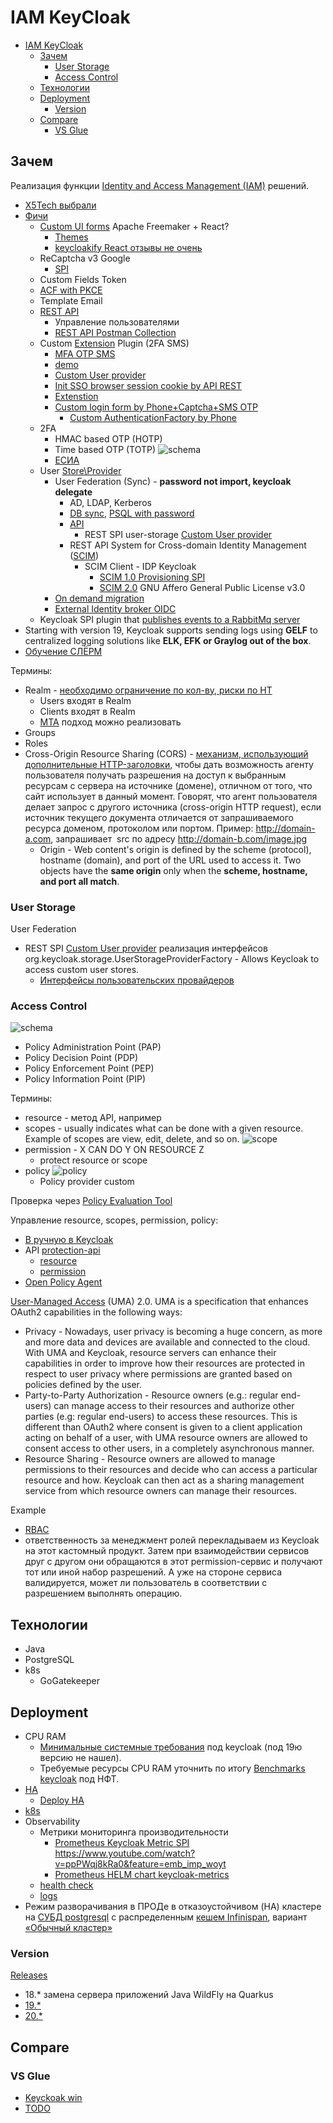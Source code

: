 # IAM KeyCloak

- [IAM KeyCloak](#iam-keycloak)
	- [Зачем](#зачем)
		- [User Storage](#user-storage)
		- [Access Control](#access-control)
	- [Технологии](#технологии)
	- [Deployment](#deployment)
		- [Version](#version)
	- [Compare](#compare)
		- [VS Glue](#vs-glue)

## Зачем

Реализация функции [Identity and Access Management (IAM)](../../arch/system.class/iam.md) решений.

- [X5Tech выбрали](https://habr.com/ru/company/X5Tech/blog/654115/)
- [Фичи](https://habr.com/ru/company/X5Tech/blog/486778/)	
	- [Custom UI forms](https://www.keycloak.org/docs/latest/server_admin/#features) Apache Freemaker + React?
		- [Themes](https://www.opcito.com/blogs/customizing-login-and-signup-pages-in-keycloak)
		- [keycloakify React отзывы не очень](https://t.me/keycloak_ru/25264)
	- ReCaptcha v3 Google
		- [SPI](https://github.com/dasniko/keycloak-extensions-demo/tree/main/captcha)
	- Custom Fields Token
	- [ACF with PKCE](https://www.keycloak.org/docs/latest/server_admin/#con-oidc-auth-flows_server_administration_guide)
	- Template Email
	- [REST API](https://www.keycloak.org/docs-api/19.0.3/rest-api/index.html)
		- Управление пользователями
		- [REST API Postman Collection](https://documenter.getpostman.com/view/7294517/SzmfZHnd)
	- Custom [Extension](https://www.keycloak.org/extensions.html) Plugin (2FA SMS)
		- [MFA OTP SMS](https://github.com/dasniko/keycloak-2fa-sms-authenticator)		
		- [demo](https://github.com/dasniko/keycloak-extensions-demo)
		- [Custom User provider](https://www.baeldung.com/java-keycloak-custom-user-providers)
		- [Init SSO browser session cookie by API REST](https://github.com/contabo/keycloak-spi-browser-session-api)
		- [Extenstion](https://www.youtube.com/watch?v=Aj0GAg4EkUA&t=4493s&ab_channel=%D0%A1%D0%BB%D1%91%D1%80%D0%BC)
		- [Custom login form by Phone+Captcha+SMS OTP](https://github.com/FX-HAO/keycloak-phone-authenticator)
			- [Custom AuthenticationFactory by Phone](https://developers.redhat.com/blog/2020/10/23/use-mobile-numbers-for-user-authentication-in-keycloak#)			
	- 2FA
		- HMAC based OTP (HOTP)
		- Time based OTP (TOTP) ![schema](https://substackcdn.com/image/fetch/w_1456,c_limit,f_webp,q_auto:good,fl_progressive:steep/https%3A%2F%2Fsubstack-post-media.s3.amazonaws.com%2Fpublic%2Fimages%2Fb885be28-b049-48fc-ad76-7416314dd4c3_3096x3603.jpeg)
		- [ЕСИА](https://platform.digital.gov.ru/docs/security/platform-v-iam/esia-setup)
	- User [Store\Provider](https://www.keycloak.org/docs/latest/server_development/#_user-storage-spi)		
		- User Federation (Sync) - __password not import, keycloak delegate__
			- AD, LDAP, Kerberos  
			- [DB sync](https://www.tune-it.ru/web/adpashnin/blog/-/blogs/3723343), [PSQL with password](https://github.com/opensingular/singular-keycloak-database-federation)
			- [API](https://tech.smartling.com/migrate-to-keycloak-with-zero-downtime-8dcab9e7cb2c)
				- REST SPI user-storage [Custom User provider](https://www.baeldung.com/java-keycloak-custom-user-providers)
			- REST API System for Cross-domain Identity Management ([SCIM](../protocols.integration/scim.md))
				- SCIM Client - IDP Keycloak
					- [SCIM 1.0 Provisioning SPI](https://github.com/Captain-P-Goldfish/scim-for-keycloak)			
					- [SCIM 2.0](https://lab.libreho.st/libre.sh/scim/keycloak-scim) GNU Affero General Public License v3.0
		- [On demand migration](https://github.com/Smartling/keycloak-user-migration-provider)
		- [External Identity broker OIDC](https://medium.com/keycloak/keycloak-as-an-identity-broker-an-identity-provider-af1b150ea94)
	- Keycloak SPI plugin that [publishes events to a RabbitMq server](https://github.com/aznamier/keycloak-event-listener-rabbitmq)
- Starting with version 19, Keycloak supports sending logs using __GELF__ to centralized logging solutions like __ELK, EFK or Graylog out of the box__.
- [Обучение СЛЁРМ](https://slurm.io/keycloak)

Термины:

- Realm - [необходимо ограничение по кол-ву, риски по НТ](https://highload.today/blogs/keycloak-i-oauth-2/)
	- Users входят в Realm
	- Clients входят в Realm
	- [MTA](../../arch/mta.md) подход можно реализовать 
- Groups
- Roles
- Cross-Origin Resource Sharing (CORS) - [механизм, использующий дополнительные HTTP-заголовки](https://developer.mozilla.org/ru/docs/Web/HTTP/CORS), чтобы дать возможность агенту пользователя получать разрешения на доступ к выбранным ресурсам с сервера на источнике (домене), отличном от того, что сайт использует в данный момент. Говорят, что агент пользователя делает запрос с другого источника (cross-origin HTTP request), если источник текущего документа отличается от запрашиваемого ресурса доменом, протоколом или портом. Пример: http://domain-a.com, запрашивает <img> src по адресу http://domain-b.com/image.jpg
	- Origin - Web content's origin is defined by the scheme (protocol), hostname (domain), and port of the URL used to access it. Two objects have the __same origin__ only when the __scheme, hostname, and port all match__.

### User Storage

User Federation
- REST SPI [Custom User provider](https://www.baeldung.com/java-keycloak-custom-user-providers) реализация интерфейсов org.keycloak.storage.UserStorageProviderFactory - Allows Keycloak to access custom user stores.
	- [Интерфейсы пользовательских провайдеров](https://www.keycloak.org/docs/11.0/server_development/index.html#provider-capability-interfaces)

### Access Control

![schema](https://www.keycloak.org/docs/latest/authorization_services/images/authz-arch-overview.png)
- Policy Administration Point (PAP)
- Policy Decision Point (PDP)
- Policy Enforcement Point (PEP)
- Policy Information Point (PIP)

Термины:
- resource - метод API, например
- scopes - usually indicates what can be done with a given resource. Example of scopes are view, edit, delete, and so on.
![scope](https://www.keycloak.org/docs/latest/authorization_services/images/rs-r-scopes.png)
- permission - X CAN DO Y ON RESOURCE Z
	- protect resource or scope
- policy
![policy](https://www.keycloak.org/docs/latest/authorization_services/images/policy-mgmt-process.png)
	- Policy provider custom

Проверка через [Policy Evaluation Tool](https://www.keycloak.org/docs/latest/authorization_services/#_policy_evaluation_overview)

Управление resource, scopes, permission, policy: 
- [В ручную в Keycloak](https://www.keycloak.org/docs/latest/authorization_services/)
- API [protection-api](https://www.keycloak.org/docs/latest/authorization_services/#protection-api)
	- [resource](https://www.keycloak.org/docs/latest/authorization_services/#_service_protection_resources_api)
	- [permission](https://www.keycloak.org/docs/latest/authorization_services/#_service_protection_permission_api_papi)
- [Open Policy Agent](https://www.openpolicyagent.org/)

[User-Managed Access](https://www.keycloak.org/docs/latest/authorization_services/#_service_user_managed_access) (UMA) 2.0. UMA is a specification that enhances OAuth2 capabilities in the following ways:
- Privacy - Nowadays, user privacy is becoming a huge concern, as more and more data and devices are available and connected to the cloud. With UMA and Keycloak, resource servers can enhance their capabilities in order to improve how their resources are protected in respect to user privacy where permissions are granted based on policies defined by the user.
- Party-to-Party Authorization - Resource owners (e.g.: regular end-users) can manage access to their resources and authorize other parties (e.g: regular end-users) to access these resources. This is different than OAuth2 where consent is given to a client application acting on behalf of a user, with UMA resource owners are allowed to consent access to other users, in a completely asynchronous manner.
- Resource Sharing - Resource owners are allowed to manage permissions to their resources and decide who can access a particular resource and how. Keycloak can then act as a sharing management service from which resource owners can manage their resources.

Example
- [RBAC](https://www.opcito.com/blogs/rbac-for-frontend-and-backend-using-keycloak)
- ответственность за менеджмент ролей перекладываем из Keycloak на этот кастомный продукт. Затем при взаимодействии сервисов друг с другом они обращаются в этот permission-сервис и получают тот или иной набор разрешений. А уже на стороне сервиса валидируется, может ли пользователь в соответствии с разрешением выполнять операцию.

## Технологии

- Java 
- PostgreSQL
- k8s
	- GoGatekeeper 

## Deployment

- CPU RAM	
	- [Минимальные системные требования](https://wjw465150.gitbooks.io/keycloak-documentation/content/server_installation/topics/installation/system-requirements.html) под keycloak (под 19ю версию не нашел).
	- Требуемые ресурсы CPU RAM уточнить по итогу [Benchmarks keycloak](https://github.com/keycloak/keycloak-benchmark) под НФТ.
- [HA](https://habr.com/ru/company/southbridge/blog/658187/)
	- [Deploy HA](https://habr.com/ru/company/southbridge/blog/511380/)
- [k8s](https://www.keycloak.org/server/containers)
- Observability
	- Метрики мониторинга производительности		
		- [Prometheus Keycloak Metric SPI](https://github.com/aerogear/keycloak-metrics-spi) https://www.youtube.com/watch?v=ppPWqj8kRa0&feature=emb_imp_woyt
		- [Prometheus HELM chart keycloak-metrics](https://dev.to/arvindsharma18/monitoring-keycloak-using-prometheus-operator-kubernetes-helm-charts-14f6)
	- [health check](https://www.keycloak.org/server/health)
	- [logs](https://www.keycloak.org/server/logging)
- Режим разворачивания в ПРОДе в отказоустойчивом (HA) кластере на [СУБД postgresql](https://www.keycloak.org/server/db) с распределенным [кешем Infinispan](https://www.keycloak.org/server/caching), вариант [«Обычный кластер»](https://habr.com/ru/company/southbridge/blog/511380/)

### Version

[Releases](https://www.keycloak.org/2022/03/releases.html)

- 18.* замена сервера приложений Java WildFly на Quarkus
- [19.*](https://www.keycloak.org/archive/documentation-19.0.html)
- [20.*](todo)

## Compare

### VS Glue

- [Keyckoak win](https://kartikagarwal7.medium.com/keycloak-vs-gluu-server-iam-tools-comparison-c967cc819a95)
- [TODO](https://www.youtube.com/watch?v=Llvnq-n43k0&ab_channel=%D0%A1%D0%BB%D1%91%D1%80%D0%BC)
